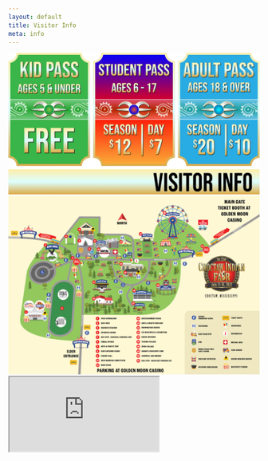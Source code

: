 ```yaml
---
layout: default
title: Visitor Info
meta: info
---
```

<section class="diamond-bg7">
    <div class="container">
        <img src="../assets/img/info-banner.webp" class="img-fluid d-none d-md-block pb-5">
        <!--<img src="../assets/img/info-banner02.webp" class="img-fluid d-block d-md-none">-->
        <a href="../assets/pdf/2022 Fairgrounds Map.pdf" target="_blank">
            <img src="../assets/img/fairgrounds-map.png" class="img-fluid pb-5" alt="Events">
        </a>
        <div class="ratio ratio-16x9">
            <iframe src="https://www.google.com/maps/d/embed?mid=1e6Nvl9pSDrBdsh-9WWbGf3-QLdrcyGsm&ehbc=2E312F"></iframe>
        </div>
    </div>
</section>

